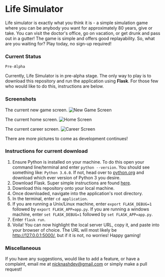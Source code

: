 # Life Simulator

Life simulator is exactly what you think it is - a simple simulation game where you can be anybody you want for approximately 80 years, give or take. You can visit the doctor's office, go on vacation, or get drunk and pass out in a gutter! The game is simple and offers good replayability. So, what are you waiting for? Play today, no sign-up required!

### Current Status

```
Pre-Alpha
```

Currently, Life Simulator is in pre-alpha stage. The only way to play is to download this repository and run the application using **Flask**. For those few who would like to do this, instructions are below.

### Screenshots

The current new game screen.
![New Game Screen](https://github.com/thenicknash/simulation-web-game/tree/master/images/Life-Simulator-Screenshot-1-Pre-Alpha.png)

The current home screen.
![Home Screen](https://github.com/thenicknash/simulation-web-game/tree/master/images/Life-Simulator-Screenshot-2-Pre-Alpha.png)

The current career screen.
![Career Screen](https://github.com/thenicknash/simulation-web-game/tree/master/images/Life-Simulator-Screenshot-3-Pre-Alpha.png)

There are more pictures to come as development continues!

### Instructions for current download

1. Ensure Python is installed on your machine. To do this open your command line/terminal and enter `python --version`. You should see something like: `Python 3.6.0`. If not, head over to [python.org](https://www.python.org/downloads/) and download which ever version of Python 3 you desire.
2. Download Flask. Super simple instructions are found [here](http://flask.pocoo.org/).
3. Download this repository onto your local machine.
4. Once downloaded, navigate into the application's root directory.
5. In the terminal, enter `cd application`.
6. If you are running a Unix/Linux machine, enter `export FLASK_DEBUG=1` followed by `export FLASK_APP=app.py`. If you are running a windows machine, enter `set FLASK_DEBUG=1` followed by `set FLASK_APP=app.py`.
7. Enter `flask run`.
8. Voila! You can now highlight the local server URL, copy it, and paste into your browser of choice. The URL will most likely be http://127.0.0.1:5000/, but if it is not, no worries! Happy gaming!

### Miscellaneous

If you have any suggestions, would like to add a feature, or have a complaint, email me at nicknashdev@gmail.com or simply make a pull request!

